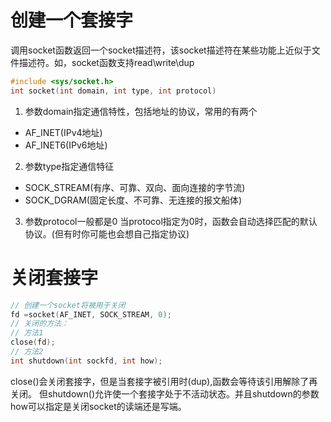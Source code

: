 # 创建一个套接字
调用socket函数返回一个socket描述符，该socket描述符在某些功能上近似于文件描述符。如，socket函数支持read\write\dup
```C++
#include <sys/socket.h>
int socket(int domain, int type, int protocol)
```
1. 参数domain指定通信特性，包括地址的协议，常用的有两个
+ AF_INET(IPv4地址)
+ AF_INET6(IPv6地址)

2. 参数type指定通信特征
+ SOCK_STREAM(有序、可靠、双向、面向连接的字节流)
+ SOCK_DGRAM(固定长度、不可靠、无连接的报文船体)

3. 参数protocol一般都是0
当protocol指定为0时，函数会自动选择匹配的默认协议。(但有时你可能也会想自己指定协议)

# 关闭套接字
```C++
// 创建一个socket将被用于关闭
fd =socket(AF_INET, SOCK_STREAM, 0);
// 关闭的方法：
// 方法1
close(fd);
// 方法2
int shutdown(int sockfd, int how);
```
close()会关闭套接字，但是当套接字被引用时(dup),函数会等待该引用解除了再关闭。
但shutdown()允许使一个套接字处于不活动状态。并且shutdown的参数how可以指定是关闭socket的读端还是写端。